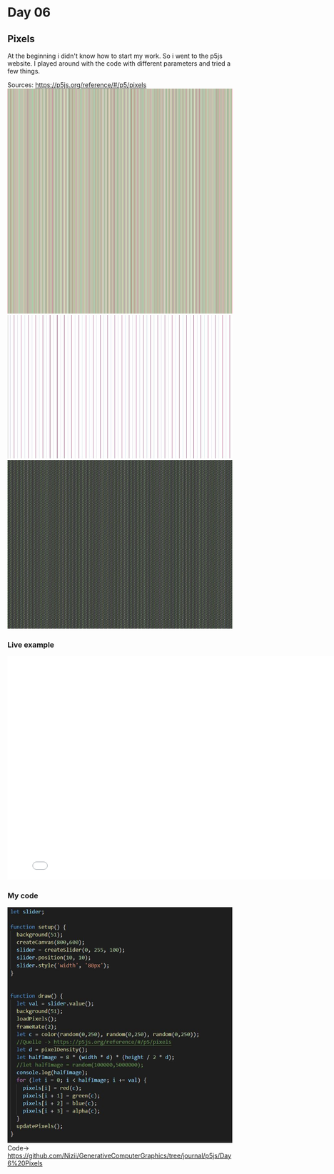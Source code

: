 # Day 06

## Pixels
At the beginning i didn't know how to start my work. So i went to the p5js website.
I played around with the code with different parameters and tried a few things.

Sources: https://p5js.org/reference/#/p5/pixels
![''](../../assets/images/day6/try2.JPG)
![''](../../assets/images/day6/try4.JPG)
![''](../../assets/images/day6/try5.JPG)

### Live example
<iframe width="800" height="500" src="../../p5js/Day6%20Pixels/index.html" title="YouTube video player" frameborder="0" allow="accelerometer; autoplay; clipboard-write; encrypted-media; gyroscope; picture-in-picture" allowfullscreen></iframe>

### My code
![''](../../assets/images/day6/fullcode.JPG)
Code-> <https://github.com/Nizii/GenerativeComputerGraphics/tree/journal/p5js/Day6%20Pixels>
